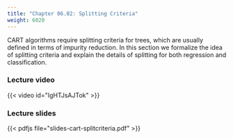 ```yaml
---
title: "Chapter 06.02: Splitting Criteria"
weight: 6020
---
```

CART algorithms require splitting criteria for trees, which are usually defined in terms of impurity reduction. In this section we formalize the idea of splitting criteria and explain the details of splitting for both regression and classification.

<!--more-->

### Lecture video

{{< video id="IgHTJsAJTok" >}}

### Lecture slides

{{< pdfjs file="slides-cart-splitcriteria.pdf" >}}

